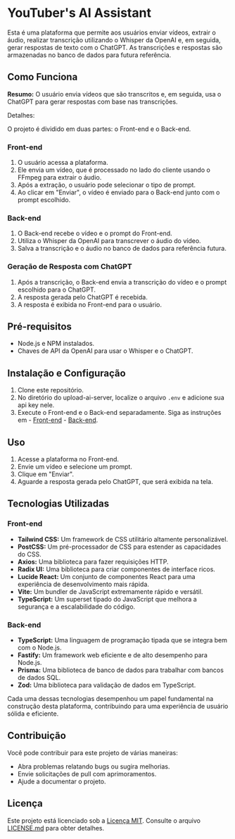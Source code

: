# YouTuber's AI Assistant

Esta é uma plataforma que permite aos usuários enviar vídeos, extrair o áudio, realizar transcrição utilizando o Whisper da OpenAI e, em seguida, gerar respostas de texto com o ChatGPT. As transcrições e respostas são armazenadas no banco de dados para futura referência.

## Como Funciona

**Resumo:** O usuário envia vídeos que são transcritos e, em seguida, usa o ChatGPT para gerar respostas com base nas transcrições.

Detalhes:

O projeto é dividido em duas partes: o Front-end e o Back-end.

### Front-end

1. O usuário acessa a plataforma.
2. Ele envia um vídeo, que é processado no lado do cliente usando o FFmpeg para extrair o áudio.
3. Após a extração, o usuário pode selecionar o tipo de prompt.
4. Ao clicar em "Enviar", o vídeo é enviado para o Back-end junto com o prompt escolhido.

### Back-end

1. O Back-end recebe o vídeo e o prompt do Front-end.
2. Utiliza o Whisper da OpenAI para transcrever o áudio do vídeo.
3. Salva a transcrição e o áudio no banco de dados para referência futura.

### Geração de Resposta com ChatGPT

1. Após a transcrição, o Back-end envia a transcrição do vídeo e o prompt escolhido para o ChatGPT.
2. A resposta gerada pelo ChatGPT é recebida.
3. A resposta é exibida no Front-end para o usuário.

## Pré-requisitos

- Node.js e NPM instalados.
- Chaves de API da OpenAI para usar o Whisper e o ChatGPT.

## Instalação e Configuração

1. Clone este repositório.
2. No diretório do upload-ai-server, localize o arquivo `.env` e adicione sua api key nele.
4. Execute o Front-end e o Back-end separadamente. Siga as instruções em - [Front-end](upload-ai-web/README.md) - [Back-end](uploade-ai-server/README.md).

## Uso

1. Acesse a plataforma no Front-end.
2. Envie um vídeo e selecione um prompt.
3. Clique em "Enviar".
4. Aguarde a resposta gerada pelo ChatGPT, que será exibida na tela.

## Tecnologias Utilizadas

### Front-end

- **Tailwind CSS:** Um framework de CSS utilitário altamente personalizável.
- **PostCSS:** Um pré-processador de CSS para estender as capacidades do CSS.
- **Axios:** Uma biblioteca para fazer requisições HTTP.
- **Radix UI:** Uma biblioteca para criar componentes de interface ricos.
- **Lucide React:** Um conjunto de componentes React para uma experiência de desenvolvimento mais rápida.
- **Vite:** Um bundler de JavaScript extremamente rápido e versátil.
- **TypeScript:** Um superset tipado do JavaScript que melhora a segurança e a escalabilidade do código.

### Back-end

- **TypeScript:** Uma linguagem de programação tipada que se integra bem com o Node.js.
- **Fastify:** Um framework web eficiente e de alto desempenho para Node.js.
- **Prisma:** Uma biblioteca de banco de dados para trabalhar com bancos de dados SQL.
- **Zod:** Uma biblioteca para validação de dados em TypeScript.

Cada uma dessas tecnologias desempenhou um papel fundamental na construção desta plataforma, contribuindo para uma experiência de usuário sólida e eficiente.

## Contribuição

Você pode contribuir para este projeto de várias maneiras:
- Abra problemas relatando bugs ou sugira melhorias.
- Envie solicitações de pull com aprimoramentos.
- Ajude a documentar o projeto.

## Licença

Este projeto está licenciado sob a [Licença MIT](LICENSE.md). Consulte o arquivo [LICENSE.md](LICENSE.md) para obter detalhes.
